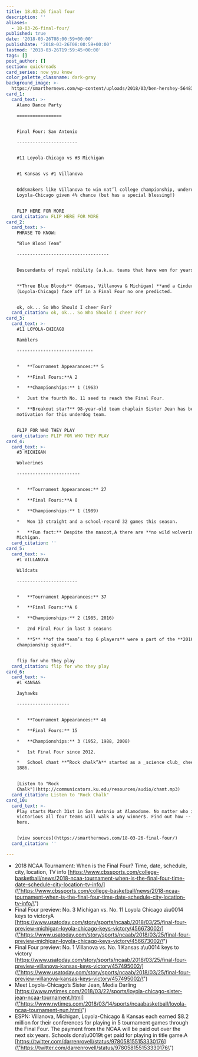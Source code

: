 ```yaml
---
title: 18.03.26 final four
description: ''
aliases:
  - 18-03-26-final-four/
published: true
date: '2018-03-26T08:00:59+00:00'
publishDate: '2018-03-26T08:00:59+00:00'
lastmod: '2018-03-26T19:59:45+00:00'
tags: []
post_author: []
section: quickreads
card_series: now you know
color_palette_classname: dark-gray
background_image: >-
  https://smarthernews.com/wp-content/uploads/2018/03/ben-hershey-564838-unsplash-scaled.jpg
card_1:
  card_text: >-
    Alamo Dance Party

    =================


    Final Four: San Antonio

    -----------------------


    #11 Loyola-Chicago vs #3 Michigan


    #1 Kansas vs #1 Villanova


    Oddsmakers like Villanova to win nat’l college championship, underdog
    Loyola-Chicago given 4% chance (but has a special blessing!)


    FLIP HERE FOR MORE
  card_citation: FLIP HERE FOR MORE
card_2:
  card_text: >-
    PHRASE TO KNOW:  

    “Blue Blood Team”

    -----------------------------------


    Descendants of royal nobility (a.k.a. teams that have won for years).


    **Three Blue Bloods** (Kansas, Villanova & Michigan) **and a Cinderella**
    (Loyola-Chicago) face off in a Final Four no one predicted.


    ok, ok... So Who Should I cheer For?
  card_citation: ok, ok... So Who Should I cheer For?
card_3:
  card_text: >-
    #11 LOYOLA-CHICAGO  

    Ramblers

    -----------------------------


    *   **Tournament Appearances:** 5

    *   **Final Fours:**A 2

    *   **Championships:** 1 (1963)

    *   Just the fourth No. 11 seed to reach the Final Four.

    *   **Breakout star?** 98-year-old team chaplain Sister Jean has been the
    motivation for this underdog team.


    FLIP FOR WHO THEY PLAY
  card_citation: FLIP FOR WHO THEY PLAY
card_4:
  card_text: >-
    #3 MICHIGAN  

    Wolverines

    ------------------------


    *   **Tournament Appearances:** 27

    *   **Final Fours:**A 8

    *   **Championships:** 1 (1989)

    *   Won 13 straight and a school-record 32 games this season.

    *   **Fun fact:** Despite the mascot,A there are **no wild wolverines** in
    Michigan.
  card_citation: ''
card_5:
  card_text: >-
    #1 VILLANOVA  

    Wildcats

    -----------------------


    *   **Tournament Appearances:** 37

    *   **Final Fours:**A 6

    *   **Championships:** 2 (1985, 2016)

    *   2nd Final Four in last 3 seasons

    *   **5** **of the team’s top 6 players** were a part of the **2016 national
    championship squad**.


    flip for who they play
  card_citation: flip for who they play
card_6:
  card_text: >-
    #1 KANSAS  

    Jayhawks

    --------------------


    *   **Tournament Appearances:** 46

    *   **Final Fours:** 15

    *   **Championships:** 3 (1952, 1988, 2008)

    *   1st Final Four since 2012.

    *   School chant **“Rock chalk”A** started as a _science club_ cheer in
    1886.


    [Listen to "Rock
    Chalk"](http://communicators.ku.edu/resources/audio/chant.mp3)
  card_citation: Listen to "Rock Chalk"
card_10:
  card_text: >-
    Play starts March 31st in San Antonio at Alamodome. No matter who is
    victorious all four teams will walk a way winner$. Find out how -- click
    here.


    [view sources](https://smarthernews.com/18-03-26-final-four/)
  card_citation: ''

---
```

*   2018 NCAA Tournament: When is the Final Four? Time, date, schedule, city, location, TV info [https://www.cbssports.com/college-basketball/news/2018-ncaa-tournament-when-is-the-final-four-time-date-schedule-city-location-tv-info/](\"https://www.cbssports.com/college-basketball/news/2018-ncaa-tournament-when-is-the-final-four-time-date-schedule-city-location-tv-info/\")
*   Final Four preview: No. 3 Michigan vs. No. 11 Loyola Chicago a\\u0014 keys to victoryA [https://www.usatoday.com/story/sports/ncaab/2018/03/25/final-four-preview-michigan-loyola-chicago-keys-victory/456673002/](\"https://www.usatoday.com/story/sports/ncaab/2018/03/25/final-four-preview-michigan-loyola-chicago-keys-victory/456673002/\")
*   Final Four preview: No. 1 Villanova vs. No. 1 Kansas a\\u0014 keys to victory [https://www.usatoday.com/story/sports/ncaab/2018/03/25/final-four-preview-villanova-kansas-keys-victory/457495002/](\"https://www.usatoday.com/story/sports/ncaab/2018/03/25/final-four-preview-villanova-kansas-keys-victory/457495002/\")
*   Meet Loyola-Chicago’s Sister Jean, Media Darling  
    [https://www.nytimes.com/2018/03/22/sports/loyola-chicago-sister-jean-ncaa-tournament.html](\"https://www.nytimes.com/2018/03/14/sports/ncaabasketball/loyola-ncaa-tournament-nun.html\")
*   ESPN: Villanova, Michigan, Loyola-Chicago & Kansas each earned $8.2 million for their conferences for playing in 5 tournament games through the Final Four. The payment from the NCAA will be paid out over the next six years. Schools dona\\u0019t get paid for playing in title game.A [https://twitter.com/darrenrovell/status/978058155153330176](\"https://twitter.com/darrenrovell/status/978058155153330176\")